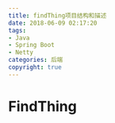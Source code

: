 ```yaml
---
title: findThing项目结构和描述
date: 2018-06-09 02:17:20
tags:
- Java
- Spring Boot
- Netty
categories: 后端
copyright: true
---
```


# FindThing

<!--findThing项目结构和描述-->